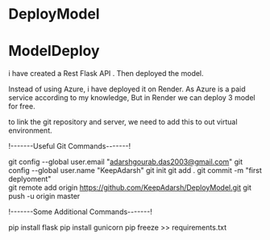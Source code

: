 # DeployModel

# ModelDeploy

i have created a Rest Flask API .
Then deployed the model.

Instead of using Azure, i have deployed it on Render.
As Azure is a paid service according to my knowledge,
But in Render we can deploy 3 model for free.

to link the git repository and server, we need to add this to out virtual environment.

!-------Useful Git Commands-------!

git config --global user.email "adarshgourab.das2003@gmail.com"
git config --global user.name "KeepAdarsh"
git init
git add . 
git commit -m "first deplyoment"  
git remote add origin https://github.com/KeepAdarsh/DeployModel.git
git push -u origin master

!-------Some Additional Commands-------!

pip install flask
pip install gunicorn
pip freeze >> requirements.txt
